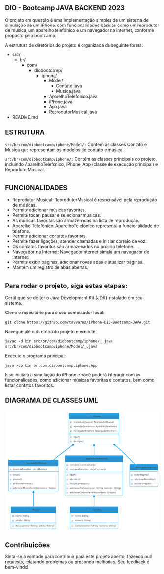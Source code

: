 ## DIO - Bootcamp JAVA BACKEND 2023

O projeto em questão é uma implementação simples de um sistema de simulação de um iPhone, com funcionalidades básicas como um reprodutor de música, um aparelho telefônico e um navegador na internet, conforme proposto pelo bootcamp.

 
A estrutura de diretórios do projeto é organizada da seguinte forma:


- src/
  - br/
    - com/
      - diobootcamp/
        - iphone/
          - Model/
            - Contato.java
            - Musica.java
          - AparelhoTelefonico.java
          - iPhone.java
          - App.java
          - ReprodutorMusical.java
- README.md
## ESTRUTURA
  `src/br/com/diobootcamp/iphone/Model/:` Contém as classes Contato e Musica que representam os modelos de contato e música.

`src/br/com/diobootcamp/iphone/:` Contém as classes principais do projeto, incluindo AparelhoTelefonico, iPhone, App (classe de execução principal) e ReprodutorMusical.
#
## FUNCIONALIDADES
- Reprodutor Musical: ReprodutorMusical é responsável pela reprodução de músicas.
- Permite adicionar músicas favoritas.
- Permite tocar, pausar e selecionar músicas.
- As músicas favoritas são armazenadas na lista de reprodução.
- Aparelho Telefônico: AparelhoTelefonico representa a funcionalidade de telefone.
- Permite adicionar contatos favoritos.
- Permite fazer ligações, atender chamadas e iniciar correio de voz.
- Os contatos favoritos são armazenados no próprio telefone.
- Navegador na Internet: NavegadorInternet simula um navegador de internet.
- Permite exibir páginas, adicionar novas abas e atualizar páginas.
- Mantém um registro de abas abertas.
#
## Para rodar o projeto, siga estas etapas:

Certifique-se de ter o Java Development Kit (JDK) instalado em seu sistema.

Clone o repositório para o seu computador local: 

`git clone https://github.com/tavvarez/iPhone-DIO-Bootcamp-JAVA.git`

Navegue até o diretório do projeto e execute:


`javac -d bin src/br/com/diobootcamp/iphone/_.java src/br/com/diobootcamp/iphone/Model/_.java`

Execute o programa principal:

`java -cp bin br.com.diobootcamp.iphone.App`

Isso iniciará a simulação do iPhone e você poderá interagir com as funcionalidades, como adicionar músicas favoritas e contatos, bem como listar contatos favoritos.

## DIAGRAMA DE CLASSES UML
![UML](assets/img/ClassIphone.png)

## Contribuições
Sinta-se à vontade para contribuir para este projeto aberto, fazendo pull requests, relatando problemas ou propondo melhorias. Seu feedback é bem-vindo!

